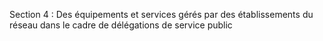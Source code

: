 Section 4 : Des équipements et services gérés par des établissements du réseau dans le cadre de délégations de service public
